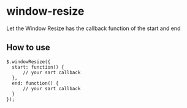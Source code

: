 # window-resize
Let the Window Resize has the callback function of the start and end

## How to use

	$.windowResize({
      start: function() {
          // your sart callback
      },
      end: function() {
          // your sart callback
      }
    });

